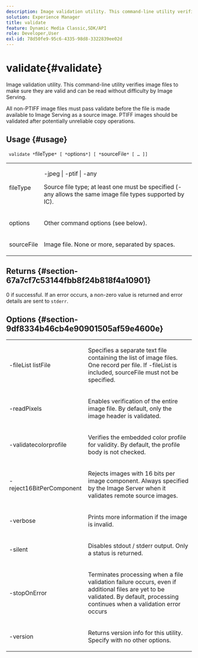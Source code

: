 ```yaml
---
description: Image validation utility. This command-line utility verifies image files to make sure they are valid and can be read without difficulty by Image Serving.
solution: Experience Manager
title: validate
feature: Dynamic Media Classic,SDK/API
role: Developer,User
exl-id: 78d50fe9-95c6-4335-98d8-3322839ee02d
---
```

# validate{#validate}

Image validation utility. This command-line utility verifies image files to make sure they are valid and can be read without difficulty by Image Serving.

All non-PTIFF image files must pass validate before the file is made available to Image Serving as a source image. PTIFF images should be validated after potentially unreliable copy operations.

## Usage {#usage}

` validate *`fileType`* [ *`options`*] [ *`sourceFile`* [ … ]]`

<table id="simpletable_D2C6B20E1007433AB4184A73046A44F0"> 
 <tr class="strow"> 
  <td class="stentry"> <p> <span class="codeph"> <span class="varname"> fileType </span> </span> </p> </td> 
  <td class="stentry"> <p> <span class="codeph"> -jpeg | -ptif | -any </span> </p> <p>Source file type; at least one must be specified (-any allows the same image file types supported by IC). </p> </td> 
 </tr> 
 <tr class="strow"> 
  <td class="stentry"> <p> <span class="codeph"> <span class="varname"> options </span> </span> </p> </td> 
  <td class="stentry"> <p>Other command options (see below). </p> </td> 
 </tr> 
 <tr class="strow"> 
  <td class="stentry"> <p> <span class="codeph"> <span class="varname"> sourceFile </span> </span> </p> </td> 
  <td class="stentry"> <p> Image file. None or more, separated by spaces. </p> </td> 
 </tr> 
</table>

## Returns {#section-67a7cf7c53144fbb8f24b818f4a10901}

0 if successful. If an error occurs, a non-zero value is returned and error details are sent to `stderr`.

## Options {#section-9df8334b46cb4e90901505af59e4600e}

<table id="simpletable_004B1A29BDFD40A9B89E4CBD23119B3F"> 
 <tr class="strow"> 
  <td class="stentry"> <p> <span class="codeph"> -fileList <span class="varname"> listFile </span> </span> </p> </td> 
  <td class="stentry"> <p>Specifies a separate text file containing the list of image files. One record per file. If <span class="codeph"> -fileList </span> is included, <span class="varname"> sourceFile </span> must not be specified. </p> </td> 
 </tr> 
 <tr class="strow"> 
  <td class="stentry"> <p> <span class="codeph"> -readPixels </span> </p> </td> 
  <td class="stentry"> <p>Enables verification of the entire image file. By default, only the image header is validated. </p> </td> 
 </tr> 
 <tr class="strow"> 
  <td class="stentry"> <p> <span class="codeph"> -validatecolorprofile </span> </p> </td> 
  <td class="stentry"> <p>Verifies the embedded color profile for validity. By default, the profile body is not checked. </p> </td> 
 </tr> 
 <tr class="strow"> 
  <td class="stentry"> <p> <span class="codeph"> -reject16BitPerComponent </span> </p> </td> 
  <td class="stentry"> <p> Rejects images with 16 bits per image component. Always specified by the Image Server when it validates remote source images. </p> </td> 
 </tr> 
 <tr class="strow"> 
  <td class="stentry"> <p> <span class="codeph"> -verbose </span> </p> </td> 
  <td class="stentry"> <p> Prints more information if the image is invalid. </p> </td> 
 </tr> 
 <tr class="strow"> 
  <td class="stentry"> <p> <span class="codeph"> -silent </span> </p> </td> 
  <td class="stentry"> <p>Disables <span class="codeph"> stdout </span>/ <span class="codeph"> stderr </span> output. Only a status is returned. </p> </td> 
 </tr> 
 <tr class="strow"> 
  <td class="stentry"> <p> <span class="codeph"> -stopOnError </span> </p> </td> 
  <td class="stentry"> <p>Terminates processing when a file validation failure occurs, even if additional files are yet to be validated. By default, processing continues when a validation error occurs </p> </td> 
 </tr> 
 <tr class="strow"> 
  <td class="stentry"> <p> <span class="codeph"> -version </span> </p> </td> 
  <td class="stentry"> <p>Returns version info for this utility. Specify with no other options. </p> </td> 
 </tr> 
</table>
